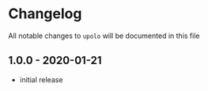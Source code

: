# Changelog

All notable changes to `upolo` will be documented in this file

## 1.0.0 - 2020-01-21

- initial release
